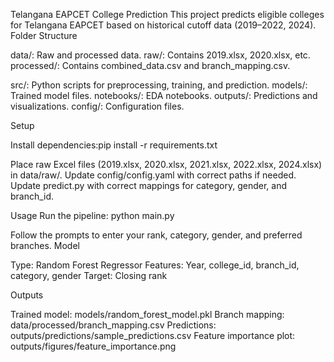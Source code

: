 Telangana EAPCET College Prediction
This project predicts eligible colleges for Telangana EAPCET based on historical cutoff data (2019–2022, 2024).
Folder Structure

data/: Raw and processed data.
raw/: Contains 2019.xlsx, 2020.xlsx, etc.
processed/: Contains combined_data.csv and branch_mapping.csv.


src/: Python scripts for preprocessing, training, and prediction.
models/: Trained model files.
notebooks/: EDA notebooks.
outputs/: Predictions and visualizations.
config/: Configuration files.

Setup

Install dependencies:pip install -r requirements.txt


Place raw Excel files (2019.xlsx, 2020.xlsx, 2021.xlsx, 2022.xlsx, 2024.xlsx) in data/raw/.
Update config/config.yaml with correct paths if needed.
Update predict.py with correct mappings for category, gender, and branch_id.

Usage
Run the pipeline:
python main.py

Follow the prompts to enter your rank, category, gender, and preferred branches.
Model

Type: Random Forest Regressor
Features: Year, college_id, branch_id, category, gender
Target: Closing rank

Outputs

Trained model: models/random_forest_model.pkl
Branch mapping: data/processed/branch_mapping.csv
Predictions: outputs/predictions/sample_predictions.csv
Feature importance plot: outputs/figures/feature_importance.png

